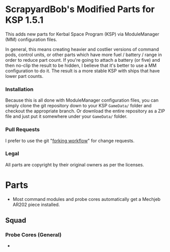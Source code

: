 # ScrapyardBob's Modified Parts for KSP 1.5.1

This adds new parts for Kerbal Space Program (KSP) via ModuleManager (MM) configuration files.  

In general, this means creating heavier and costlier versions of command pods, control units, or other parts which have more fuel / battery / range in order to reduce part count.  If you're going to attach a battery (or five) and then no-clip the result to be hidden, I believe that it's better to use a MM configuration to do it.  The result is a more stable KSP with ships that have lower part counts.

### Installation

Because this is all done with ModuleManager configuration files, you can simply clone the git repository down to your KSP `GameData/` folder and checkout the appropriate branch.  Or download the entire repository as a ZIP file and just put it somewhere under your `GameData/` folder.

### Pull Requests

I prefer to use the git "[forking workflow](https://www.atlassian.com/git/tutorials/comparing-workflows/forking-workflow)" for change requests.

### Legal

All parts are copyright by their original owners as per the licenses.

# Parts

- Most command modules and probe cores automatically get a Mechjeb AR202 piece installed.

## Squad

### Probe Cores (General)

- 
